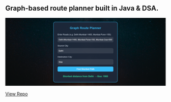 ## Graph-based route planner built in Java & DSA.

![Route Planner](screenshots/route.png)

[View Repo](https://github.com/kush86005/Project1)
